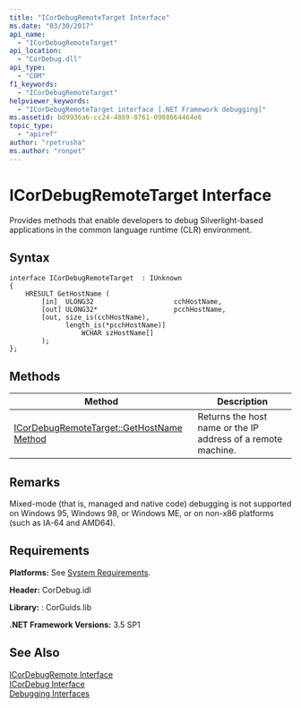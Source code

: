 ```yaml
---
title: "ICorDebugRemoteTarget Interface"
ms.date: "03/30/2017"
api_name: 
  - "ICorDebugRemoteTarget"
api_location: 
  - "CorDebug.dll"
api_type: 
  - "COM"
f1_keywords: 
  - "ICorDebugRemoteTarget"
helpviewer_keywords: 
  - "ICorDebugRemoteTarget interface [.NET Framework debugging]"
ms.assetid: bd9936a6-cc24-4869-8761-0988664464e6
topic_type: 
  - "apiref"
author: "rpetrusha"
ms.author: "ronpet"
---
```

# ICorDebugRemoteTarget Interface
Provides methods that enable developers to debug Silverlight-based applications in the common language runtime (CLR) environment.  
  
## Syntax  
  
```  
interface ICorDebugRemoteTarget  : IUnknown  
{  
    HRESULT GetHostName (  
        [in]  ULONG32                    cchHostName,  
        [out] ULONG32*                   pcchHostName,  
        [out, size_is(cchHostName),  
              length_is(*pcchHostName)]  
                  WCHAR szHostName[]  
        );  
};  
```  
  
## Methods  
  
|Method|Description|  
|------------|-----------------|  
|[ICorDebugRemoteTarget::GetHostName Method](../../../../docs/framework/unmanaged-api/debugging/icordebugremotetarget-gethostname-method.md)|Returns the host name or the IP address of a remote machine.|  
  
## Remarks  
 Mixed-mode (that is, managed and native code) debugging is not supported on Windows 95, Windows 98, or Windows ME, or on non-x86 platforms (such as IA-64 and AMD64).  
  
## Requirements  
 **Platforms:** See [System Requirements](../../../../docs/framework/get-started/system-requirements.md).  
  
 **Header:** CorDebug.idl  
  
 **Library:** : CorGuids.lib  
  
 **.NET Framework Versions:** 3.5 SP1  
  
## See Also  
 [ICorDebugRemote Interface](../../../../docs/framework/unmanaged-api/debugging/icordebugremote-interface.md)  
 [ICorDebug Interface](../../../../docs/framework/unmanaged-api/debugging/icordebug-interface.md)  
 [Debugging Interfaces](../../../../docs/framework/unmanaged-api/debugging/debugging-interfaces.md)
